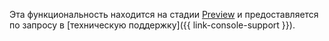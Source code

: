 Эта функциональность находится на стадии [Preview](../overview/concepts/launch-stages.md) и предоставляется по запросу в [техническую поддержку]({{ link-console-support }}).
